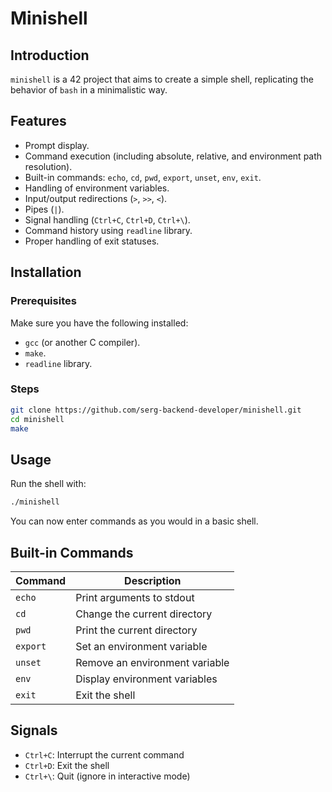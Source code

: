 # Minishell

## Introduction
`minishell` is a 42 project that aims to create a simple shell, replicating the behavior of `bash` in a minimalistic way.

## Features
- Prompt display.
- Command execution (including absolute, relative, and environment path resolution).
- Built-in commands: `echo`, `cd`, `pwd`, `export`, `unset`, `env`, `exit`.
- Handling of environment variables.
- Input/output redirections (`>`, `>>`, `<`).
- Pipes (`|`).
- Signal handling (`Ctrl+C`, `Ctrl+D`, `Ctrl+\`).
- Command history using `readline` library.
- Proper handling of exit statuses.

## Installation
### Prerequisites
Make sure you have the following installed:
- `gcc` (or another C compiler).
- `make`.
- `readline` library.

### Steps
```sh
git clone https://github.com/serg-backend-developer/minishell.git
cd minishell
make
```

## Usage
Run the shell with:
```sh
./minishell
```

You can now enter commands as you would in a basic shell.

## Built-in Commands
| Command   | Description                   |
|-----------|-------------------------------|
| `echo`    | Print arguments to stdout     |
| `cd`      | Change the current directory  |
| `pwd`     | Print the current directory   |
| `export`  | Set an environment variable   |
| `unset`   | Remove an environment variable|
| `env`     | Display environment variables |
| `exit`    | Exit the shell                |

## Signals
- `Ctrl+C`: Interrupt the current command
- `Ctrl+D`: Exit the shell
- `Ctrl+\`: Quit (ignore in interactive mode)
